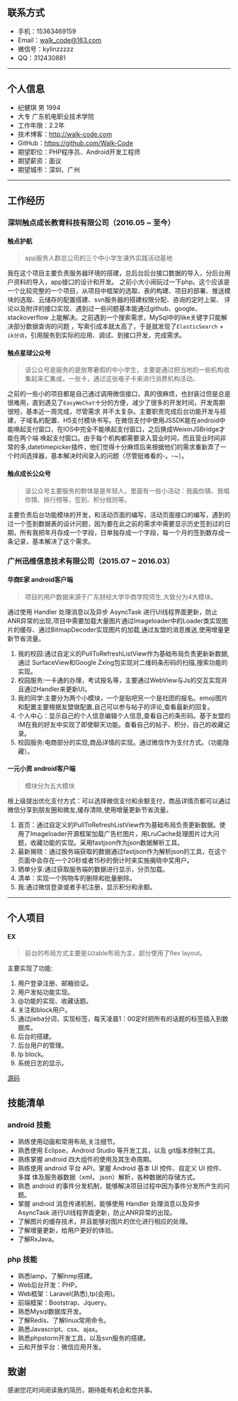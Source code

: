 ## **联系方式**

* 手机：15363469159  
* Email：walk_code@163.com
* 微信号：kylinzzzzz
* QQ：312430881

---  

## **个人信息** 

* 纪健琪 男 1994
* 大专 广东机电职业技术学院
* 工作年限：2.2年
* 技术博客：http://walk-code.com
* GitHub：https://github.com/Walk-Code
* 期望职位：PHP程序员、Android开发工程师
* 期望薪资：面议
* 期望城市：深圳、广州

---

## **工作经历**

### **深圳触点成长教育科技有限公司（2016.05 ~ 至今）**

#### **触点护航**

> app服务人群总公司的三个中小学生课外实践活动基地

我在这个项目主要负责服务器环境的搭建，总后台后台接口数据的导入，分后台用户资料的导入，app接口的设计和开发。
之前小大小闹玩过一下php。这个应该是一个比较完整的一个项目，从项目中框架的选取、表的构建、项目的部署、推送模块的选取、云储存的配置搭建、svn服务器的搭建权限分配、咨询的定时上架、
评论以及附评的接口实现、遇到过一些问题基本能通过github、google、stackoverflow 上能解决。之前遇到一个搜索需求，MySql中的like关键字只能解决部分数据查询的问题
，写索引成本就太高了，于是就发现了`ElasticSearch` + `ik分词`，引用服务到实际的应用、调试、到接口开发，完成需求。

#### **触点星球公众号**

> 该公众号是服务的是放寒暑假的中小学生，主要是通过把当地的一些机构收集起来汇集成，一张卡，通过这张电子卡来进行消费机构活动。

之前的一些小的项目都是自己通过调用微信接口，真的很麻烦，也封装过但是总是很难用，直到遇见了`EasyWeChat`十分的方便，减少了很多的开发时间，开发周期很短，基本近一周完成，尽管需求
并不太复杂。主要职责完成后台功能开发与搭建，子域名的配置、H5支付模块书写。在微信支付中使用JSSDK能在android中能唤起支付窗口，在IOS中完全不能唤起支付窗口，之后换成WeixinJSBridge才能在两个端
唤起支付窗口。由于每个机构都需要录入营业时间，而且营业时间非常的多,datetimepicker插件，他们觉得十分麻烦后来根据他们的需求重新弄了一个时间选择器，基本解决时间录入的问题（尽管挺难看的-。-~）。

#### **触点成长公众号**
> 该公众号主要服务的群体是是年轻人，里面有一些小活动：我画你猜、我唱你猜、排行榜等，签到、积分规则等。

主要负责后台功能模块的开发，和活动页面的编写，活动页面接口的编写，遇到的过一个签到数据表的设计问题，因为要在此之前的需求中需要显示历史签到过的日期，所有我把年月存成一个字段，日单独存成一个字段，每一个月的签到数存成一条记录，基本解决了这个需求。


### **广州迅维信息技术有限公司（2015.07 ~ 2016.03）**

#### **华商E家 android客户端**

> 项目的用户数据来源于广东财经大学华商学院师生,大致分为4大模块。

通过使用 Handler 处理消息以及异步 AsyncTask 进行UI线程界面更新，防止ANR异常的出现,项目中需要加载大量图片通过Imageloader中的Loader类实现图片的缓存、通过BitmapDecoder实现图片的加载,通过友盟的消息推送,使用增量更新节省流量。


1. 我的校园:通过自定义的PullToRefreshListView作为基础布局负责更新新数据,通过   SurfaceView和Google Zxing包实现对二维码条形码的扫描,搜索功能的实现。
2. 校园服务:一卡通的办理，考试报名等，主要通过WebView与Js的交互实现并且通过Handler来更新UI。
3. 我的同学:主要分为两个小模块，一个是贴吧另一个是社团的报名。emoji图片和配置主要根据友盟做配置,自己可以参与帖子的评论,查看最新的回复。
4. 个人中心：显示自己的个人信息编辑个人信息,查看自己的条形码。基于友盟的IM在我的好友中实现了即使聊天功能。查看自己的帖子、积分，自己的收藏记录。
5. 校园服务:电商部分的实现,商品详情的实现。通过微信作为支付方式。（功能隐藏）。

#### **一元小资 android客户端**

> 模块分为五大模块

根上级提出优化支付方式：可以选择微信支付和余额支付，商品详情页都可以通过微信分享到朋友圈和微友,缓存清除,使用增量更新节省流量。

1. 首页：通过自定义的PullToRefreshListView作为基础布局负责更新数据。使用了Imageloader开源框架加载广告栏图片，用LruCache处理图片过大问题，收藏功能的实现。采用fastjson作为json数据解析工具。
2. 最新揭晓：通过服务端获取的数据通过fastjson作为解析json的工具，在这个页面中会存在一个20秒或者15秒的倒计时来实施揭晓中奖用户。
3. 晒单分享:通过获取服务端的数据进行显示，分页加载。
4. 清单：实现一个购物车的删除和批量删除。
5. 我:通过微信登录或者手机注册，显示积分和余额。

---

## **个人项目**

#### **EX**

> 前台的布局方式主要是以table布局为主，部分使用了flex layout。

主要实现了功能:
1. 用户登录注册、邮箱验证。
2. 用户发帖功能实现。
3. @功能的实现、收藏话题。
4. 关注和block用户。
5. 通过jieba分词，实现标签，每天凌晨1：00定时把所有的话题的标签插入到数据库。
6. 后台的搭建。
7. 后台用户的管理。
8. Ip block。
9. 系统日志的显示。  

[源码](https://github.com/Walk-Code/EX)  

## **技能清单**

### **android 技能**

* 熟练使用动画和常用布局,关注细节。
* 熟悉使用 Eclipse，Android Studio 等开发工具，以及 git版本控制工具。  
* 熟练掌握 android 四大组件的使用及其生命周期。
* 熟练使用 android 平台 API，掌握 Android 基本 UI 控件、自定义 UI 控件、多媒   体及服务器数据（xml， json）解析，各种数据的存储方式。
* 熟悉 android 的事件分发机制，能够解决项目过程中因为事件分发所产生的问题。
* 掌握 android 消息传递机制，能够使用 Handler 处理消息以及异步 AsyncTask 进行UI线程界面更新，防止ANR异常的出现。
* 了解图片的缓存技术，并且能够对图片的优化进行相应的处理。
* 了解增量更新，给用户更好的体验。
* 了解RxJava。

### **php 技能**

* 熟悉lamp，了解lnmp搭建。
* Web后台开发：PHP。
* Web框架：Laravel(熟悉),tp(会用)。
* 前端框架：Bootstrap、Jquery。
* 熟悉Mysql数据库开发。
* 了解Redis、了解linux常用命令。
* 熟悉Javascript、css、ajax。
* 熟悉phpstorm开发工具，以及svn服务的搭建。
* 云和开放平台：微信应用开发。

## **致谢**

感谢您花时间阅读我的简历，期待能有机会和您共事。



